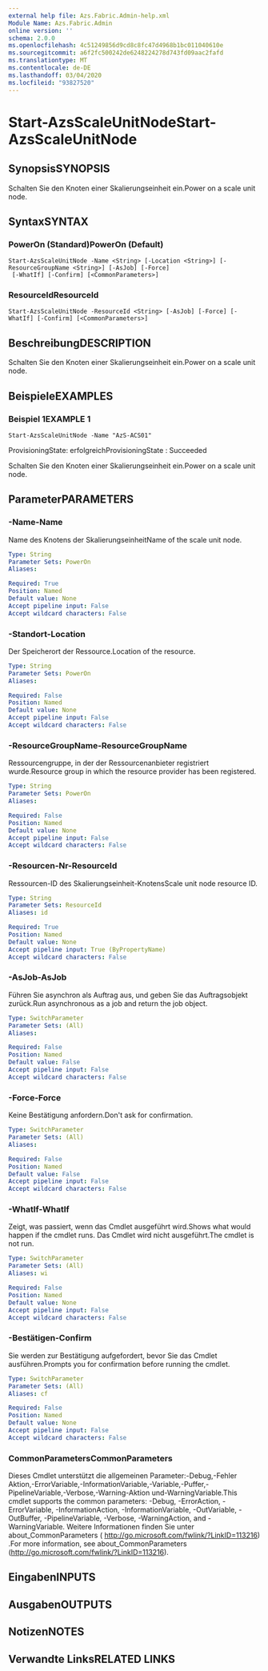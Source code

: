 ```yaml
---
external help file: Azs.Fabric.Admin-help.xml
Module Name: Azs.Fabric.Admin
online version: ''
schema: 2.0.0
ms.openlocfilehash: 4c51249856d9cd8c8fc47d4968b1bc011040610e
ms.sourcegitcommit: a6f2fc500242de6248224278d743fd09aac2fafd
ms.translationtype: MT
ms.contentlocale: de-DE
ms.lasthandoff: 03/04/2020
ms.locfileid: "93827520"
---
```

# <span data-ttu-id="be201-101">Start-AzsScaleUnitNode</span><span class="sxs-lookup"><span data-stu-id="be201-101">Start-AzsScaleUnitNode</span></span>

## <span data-ttu-id="be201-102">Synopsis</span><span class="sxs-lookup"><span data-stu-id="be201-102">SYNOPSIS</span></span>
<span data-ttu-id="be201-103">Schalten Sie den Knoten einer Skalierungseinheit ein.</span><span class="sxs-lookup"><span data-stu-id="be201-103">Power on a scale unit node.</span></span>

## <span data-ttu-id="be201-104">Syntax</span><span class="sxs-lookup"><span data-stu-id="be201-104">SYNTAX</span></span>

### <span data-ttu-id="be201-105">PowerOn (Standard)</span><span class="sxs-lookup"><span data-stu-id="be201-105">PowerOn (Default)</span></span>
```
Start-AzsScaleUnitNode -Name <String> [-Location <String>] [-ResourceGroupName <String>] [-AsJob] [-Force]
 [-WhatIf] [-Confirm] [<CommonParameters>]
```

### <span data-ttu-id="be201-106">ResourceId</span><span class="sxs-lookup"><span data-stu-id="be201-106">ResourceId</span></span>
```
Start-AzsScaleUnitNode -ResourceId <String> [-AsJob] [-Force] [-WhatIf] [-Confirm] [<CommonParameters>]
```

## <span data-ttu-id="be201-107">Beschreibung</span><span class="sxs-lookup"><span data-stu-id="be201-107">DESCRIPTION</span></span>
<span data-ttu-id="be201-108">Schalten Sie den Knoten einer Skalierungseinheit ein.</span><span class="sxs-lookup"><span data-stu-id="be201-108">Power on a scale unit node.</span></span>

## <span data-ttu-id="be201-109">Beispiele</span><span class="sxs-lookup"><span data-stu-id="be201-109">EXAMPLES</span></span>

### <span data-ttu-id="be201-110">Beispiel 1</span><span class="sxs-lookup"><span data-stu-id="be201-110">EXAMPLE 1</span></span>
```
Start-AzsScaleUnitNode -Name "AzS-ACS01"
```

<span data-ttu-id="be201-111">ProvisioningState: erfolgreich</span><span class="sxs-lookup"><span data-stu-id="be201-111">ProvisioningState : Succeeded</span></span>

<span data-ttu-id="be201-112">Schalten Sie den Knoten einer Skalierungseinheit ein.</span><span class="sxs-lookup"><span data-stu-id="be201-112">Power on a scale unit node.</span></span>

## <span data-ttu-id="be201-113">Parameter</span><span class="sxs-lookup"><span data-stu-id="be201-113">PARAMETERS</span></span>

### <span data-ttu-id="be201-114">-Name</span><span class="sxs-lookup"><span data-stu-id="be201-114">-Name</span></span>
<span data-ttu-id="be201-115">Name des Knotens der Skalierungseinheit</span><span class="sxs-lookup"><span data-stu-id="be201-115">Name of the scale unit node.</span></span>

```yaml
Type: String
Parameter Sets: PowerOn
Aliases:

Required: True
Position: Named
Default value: None
Accept pipeline input: False
Accept wildcard characters: False
```

### <span data-ttu-id="be201-116">-Standort</span><span class="sxs-lookup"><span data-stu-id="be201-116">-Location</span></span>
<span data-ttu-id="be201-117">Der Speicherort der Ressource.</span><span class="sxs-lookup"><span data-stu-id="be201-117">Location of the resource.</span></span>

```yaml
Type: String
Parameter Sets: PowerOn
Aliases:

Required: False
Position: Named
Default value: None
Accept pipeline input: False
Accept wildcard characters: False
```

### <span data-ttu-id="be201-118">-ResourceGroupName</span><span class="sxs-lookup"><span data-stu-id="be201-118">-ResourceGroupName</span></span>
<span data-ttu-id="be201-119">Ressourcengruppe, in der der Ressourcenanbieter registriert wurde.</span><span class="sxs-lookup"><span data-stu-id="be201-119">Resource group in which the resource provider has been registered.</span></span>

```yaml
Type: String
Parameter Sets: PowerOn
Aliases:

Required: False
Position: Named
Default value: None
Accept pipeline input: False
Accept wildcard characters: False
```

### <span data-ttu-id="be201-120">-Resourcen-Nr</span><span class="sxs-lookup"><span data-stu-id="be201-120">-ResourceId</span></span>
<span data-ttu-id="be201-121">Ressourcen-ID des Skalierungseinheit-Knotens</span><span class="sxs-lookup"><span data-stu-id="be201-121">Scale unit node resource ID.</span></span>

```yaml
Type: String
Parameter Sets: ResourceId
Aliases: id

Required: True
Position: Named
Default value: None
Accept pipeline input: True (ByPropertyName)
Accept wildcard characters: False
```

### <span data-ttu-id="be201-122">-AsJob</span><span class="sxs-lookup"><span data-stu-id="be201-122">-AsJob</span></span>
<span data-ttu-id="be201-123">Führen Sie asynchron als Auftrag aus, und geben Sie das Auftragsobjekt zurück.</span><span class="sxs-lookup"><span data-stu-id="be201-123">Run asynchronous as a job and return the job object.</span></span>

```yaml
Type: SwitchParameter
Parameter Sets: (All)
Aliases:

Required: False
Position: Named
Default value: False
Accept pipeline input: False
Accept wildcard characters: False
```

### <span data-ttu-id="be201-124">-Force</span><span class="sxs-lookup"><span data-stu-id="be201-124">-Force</span></span>
<span data-ttu-id="be201-125">Keine Bestätigung anfordern.</span><span class="sxs-lookup"><span data-stu-id="be201-125">Don't ask for confirmation.</span></span>

```yaml
Type: SwitchParameter
Parameter Sets: (All)
Aliases:

Required: False
Position: Named
Default value: False
Accept pipeline input: False
Accept wildcard characters: False
```

### <span data-ttu-id="be201-126">-WhatIf</span><span class="sxs-lookup"><span data-stu-id="be201-126">-WhatIf</span></span>
<span data-ttu-id="be201-127">Zeigt, was passiert, wenn das Cmdlet ausgeführt wird.</span><span class="sxs-lookup"><span data-stu-id="be201-127">Shows what would happen if the cmdlet runs.</span></span>
<span data-ttu-id="be201-128">Das Cmdlet wird nicht ausgeführt.</span><span class="sxs-lookup"><span data-stu-id="be201-128">The cmdlet is not run.</span></span>

```yaml
Type: SwitchParameter
Parameter Sets: (All)
Aliases: wi

Required: False
Position: Named
Default value: None
Accept pipeline input: False
Accept wildcard characters: False
```

### <span data-ttu-id="be201-129">-Bestätigen</span><span class="sxs-lookup"><span data-stu-id="be201-129">-Confirm</span></span>
<span data-ttu-id="be201-130">Sie werden zur Bestätigung aufgefordert, bevor Sie das Cmdlet ausführen.</span><span class="sxs-lookup"><span data-stu-id="be201-130">Prompts you for confirmation before running the cmdlet.</span></span>

```yaml
Type: SwitchParameter
Parameter Sets: (All)
Aliases: cf

Required: False
Position: Named
Default value: None
Accept pipeline input: False
Accept wildcard characters: False
```

### <span data-ttu-id="be201-131">CommonParameters</span><span class="sxs-lookup"><span data-stu-id="be201-131">CommonParameters</span></span>
<span data-ttu-id="be201-132">Dieses Cmdlet unterstützt die allgemeinen Parameter:-Debug,-Fehler Aktion,-ErrorVariable,-InformationVariable,-Variable,-Puffer,-PipelineVariable,-Verbose,-Warning-Aktion und-WarningVariable.</span><span class="sxs-lookup"><span data-stu-id="be201-132">This cmdlet supports the common parameters: -Debug, -ErrorAction, -ErrorVariable, -InformationAction, -InformationVariable, -OutVariable, -OutBuffer, -PipelineVariable, -Verbose, -WarningAction, and -WarningVariable.</span></span> <span data-ttu-id="be201-133">Weitere Informationen finden Sie unter about_CommonParameters ( http://go.microsoft.com/fwlink/?LinkID=113216) .</span><span class="sxs-lookup"><span data-stu-id="be201-133">For more information, see about_CommonParameters (http://go.microsoft.com/fwlink/?LinkID=113216).</span></span>

## <span data-ttu-id="be201-134">Eingaben</span><span class="sxs-lookup"><span data-stu-id="be201-134">INPUTS</span></span>

## <span data-ttu-id="be201-135">Ausgaben</span><span class="sxs-lookup"><span data-stu-id="be201-135">OUTPUTS</span></span>

## <span data-ttu-id="be201-136">Notizen</span><span class="sxs-lookup"><span data-stu-id="be201-136">NOTES</span></span>

## <span data-ttu-id="be201-137">Verwandte Links</span><span class="sxs-lookup"><span data-stu-id="be201-137">RELATED LINKS</span></span>

